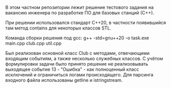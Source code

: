 В этом частном репозитории лежит решение тестового задания на вакансию инженера по разработке ПО для базовых станций (С++).

При решении использовался стандарт С++20, в частности появившийся там метод contains для некоторых классов STL. 

Команда сборки решения под gcc:
g++ -std=gnu++20 -o task.exe main.cpp club.cpp util.cpp

Был реализован основной класс Club с методами, отвечающими входящим событиям, а также несколько служебных классов. С учётом формулировки задачи было принято решение не реализовывать выходящее событие 13 - "Ошибка" - как полноценный класс исключений и ограничиться логами происходящего. Для парсинга входного файла использованы getline и istringstream.